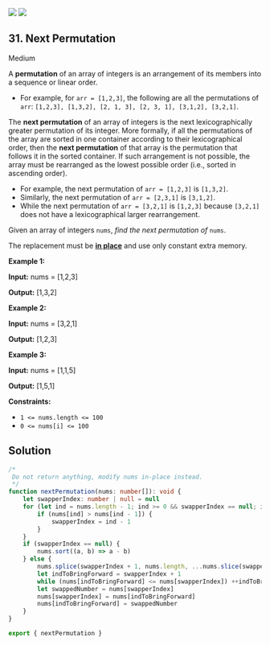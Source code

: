 [![](https://img.shields.io/github/stars/javadev/LeetCode-in-All?label=Stars&style=flat-square)](https://github.com/javadev/LeetCode-in-All)
[![](https://img.shields.io/github/forks/javadev/LeetCode-in-All?label=Fork%20me%20on%20GitHub%20&style=flat-square)](https://github.com/javadev/LeetCode-in-All/fork)

## 31\. Next Permutation

Medium

A **permutation** of an array of integers is an arrangement of its members into a sequence or linear order.

-   For example, for `arr = [1,2,3]`, the following are all the permutations of `arr`: `[1,2,3], [1,3,2], [2, 1, 3], [2, 3, 1], [3,1,2], [3,2,1]`.

The **next permutation** of an array of integers is the next lexicographically greater permutation of its integer. More formally, if all the permutations of the array are sorted in one container according to their lexicographical order, then the **next permutation** of that array is the permutation that follows it in the sorted container. If such arrangement is not possible, the array must be rearranged as the lowest possible order (i.e., sorted in ascending order).

-   For example, the next permutation of `arr = [1,2,3]` is `[1,3,2]`.
-   Similarly, the next permutation of `arr = [2,3,1]` is `[3,1,2]`.
-   While the next permutation of `arr = [3,2,1]` is `[1,2,3]` because `[3,2,1]` does not have a lexicographical larger rearrangement.

Given an array of integers `nums`, _find the next permutation of_ `nums`.

The replacement must be **[in place](http://en.wikipedia.org/wiki/In-place_algorithm)** and use only constant extra memory.

**Example 1:**

**Input:** nums = [1,2,3]

**Output:** [1,3,2]

**Example 2:**

**Input:** nums = [3,2,1]

**Output:** [1,2,3]

**Example 3:**

**Input:** nums = [1,1,5]

**Output:** [1,5,1]

**Constraints:**

-   `1 <= nums.length <= 100`
-   `0 <= nums[i] <= 100`

## Solution

```typescript
/*
 Do not return anything, modify nums in-place instead.
 */
function nextPermutation(nums: number[]): void {
    let swapperIndex: number | null = null
    for (let ind = nums.length - 1; ind >= 0 && swapperIndex == null; ind--) {
        if (nums[ind] > nums[ind - 1]) {
            swapperIndex = ind - 1
        }
    }
    if (swapperIndex == null) {
        nums.sort((a, b) => a - b)
    } else {
        nums.splice(swapperIndex + 1, nums.length, ...nums.slice(swapperIndex + 1, nums.length).sort((a, b) => a - b))
        let indToBringForward = swapperIndex + 1
        while (nums[indToBringForward] <= nums[swapperIndex]) ++indToBringForward
        let swappedNumber = nums[swapperIndex]
        nums[swapperIndex] = nums[indToBringForward]
        nums[indToBringForward] = swappedNumber
    }
}

export { nextPermutation }
```